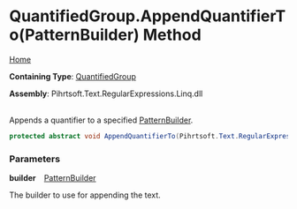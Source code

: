 # QuantifiedGroup\.AppendQuantifierTo\(PatternBuilder\) Method

[Home](../../../../../../README.md)

**Containing Type**: [QuantifiedGroup](../README.md)

**Assembly**: Pihrtsoft\.Text\.RegularExpressions\.Linq\.dll

\
Appends a quantifier to a specified [PatternBuilder](../../PatternBuilder/README.md)\.

```csharp
protected abstract void AppendQuantifierTo(Pihrtsoft.Text.RegularExpressions.Linq.PatternBuilder builder)
```

### Parameters

**builder** &ensp; [PatternBuilder](../../PatternBuilder/README.md)

The builder to use for appending the text\.